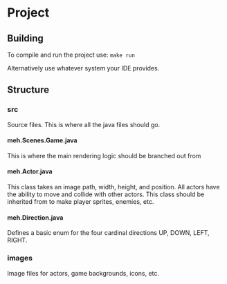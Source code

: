 # Project

## Building
To compile and run the project use:
`make run`

Alternatively use whatever system your IDE provides.

## Structure

### src
Source files. This is where all the java files should go.

#### meh.Scenes.Game.java
This is where the main rendering logic should be branched out from

#### meh.Actor.java
This class takes an image path, width, height, and position.
All actors have the ability to move and collide with other actors.
This class should be inherited from to make player sprites, enemies, etc.

#### meh.Direction.java
Defines a basic enum for the four cardinal directions UP, DOWN, LEFT, RIGHT.

### images
Image files for actors, game backgrounds, icons, etc.